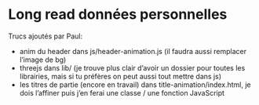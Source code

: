 # Long read données personnelles

Trucs ajoutés par Paul:
- anim du header dans js/header-animation.js (il faudra aussi remplacer l’image de bg)
- threejs dans lib/ (je trouve plus clair d’avoir un dossier pour toutes les librairies, mais si tu préfères on peut aussi tout mettre dans js)
- les titres de partie (encore en travail) dans title-animation/index.html, je dois l’affiner puis j’en ferai une classe / une fonction JavaScript
